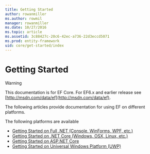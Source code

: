 ```yaml
---
title: Getting Started
author: rowanmiller
ms.author: rowmil
manager: rowanmiller
ms.date: 10/27/2016
ms.topic: article
ms.assetid: 3c88427c-20c6-42ec-a736-22d3eccd5071
ms.prod: entity-framework
uid: core/get-started/index
---
```

# Getting Started

> [!WARNING]
> This documentation is for EF Core. For EF6.x and earlier release see [http://msdn.com/data/ef](http://msdn.com/data/ef).

The following articles provide documentation for using EF on different platforms.

The following platforms are available

- [Getting Started on Full .NET (Console, WinForms, WPF, etc.)](full-dotnet/index.md)
- [Getting Started on .NET Core (Windows, OSX, Linux, etc.)](netcore/index.md)
- [Getting Started on ASP.NET Core](aspnetcore/index.md)
- [Getting Started on Universal Windows Platform (UWP)](uwp/index.md)